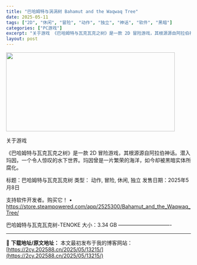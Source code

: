 ```yaml
---
title: "巴哈姆特与涡涡树 Bahamut and the Waqwaq Tree"
date: 2025-05-11
tags: ["2D", "休闲", "冒险", "动作", "独立", "神话", "软件", "黑暗"]
categories: ["PC游戏"]
excerpt: "关于游戏 《巴哈姆特与瓦克瓦克之树》是一款 2D 冒险游戏，其根源源自阿拉伯神话。潜入玛因，一个令人惊叹的水下世界。玛因曾是一片繁荣的海洋，如今却被黑暗实体所腐化。 标题：巴哈姆特与瓦克瓦克树 类型： 动作, 冒险, 休闲, 独立 发售日期：2025年5月8日 支持软件开发者。购买它！ • http&hellip;"
layout: post
---
```


<img class="aligncenter size-full wp-image-13203" src="https://2cy.202588.cn/wp-content/uploads/2025/05/2025051017420137.webp" alt="" width="460" height="215" />

关于游戏

《巴哈姆特与瓦克瓦克之树》是一款 2D 冒险游戏，其根源源自阿拉伯神话。潜入玛因，一个令人惊叹的水下世界。玛因曾是一片繁荣的海洋，如今却被黑暗实体所腐化。

标题：巴哈姆特与瓦克瓦克树
类型： 动作, 冒险, 休闲, 独立
发售日期：2025年5月8日

支持软件开发者。购买它！
• https://store.steampowered.com/app/2525300/Bahamut_and_the_Waqwaq_Tree/

巴哈姆特与瓦克瓦克树-TENOKE
大小：3.34 GB
——————————-

---
📖 **下载地址/原文地址：** 本文最初发布于我的博客网站：[https://2cy.202588.cn/2025/05/13215/](https://2cy.202588.cn/2025/05/13215/)
